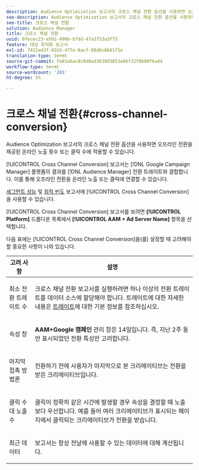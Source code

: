 ```yaml
---
description: Audience Optimization 보고서의 크로스 채널 전환 옵션을 사용하면 오프라인 전환을 제공된 온라인 노출 횟수 또는 클릭 수에 적용할 수 있습니다.
seo-description: Audience Optimization 보고서의 크로스 채널 전환 옵션을 사용하면 오프라인 전환을 제공된 온라인 노출 횟수 또는 클릭 수에 적용할 수 있습니다.
seo-title: 크로스 채널 전환
solution: Audience Manager
title: 크로스 채널 전환
uuid: 0fecec23-e502-490b-b7dd-47a3753a3f75
feature: 대상 최적화 보고서
exl-id: 7412a43f-81b5-477e-8acf-89d6c8661f1e
translation-type: tm+mt
source-git-commit: fe01ebac8c0d0ad3630d3853e0bf32f0b00f6a44
workflow-type: tm+mt
source-wordcount: '265'
ht-degree: 5%

---
```


# 크로스 채널 전환{#cross-channel-conversion}

Audience Optimization 보고서의 크로스 채널 전환 옵션을 사용하면 오프라인 전환을 제공된 온라인 노출 횟수 또는 클릭 수에 적용할 수 있습니다.

[!UICONTROL Cross Channel Conversion] 보고서는 [!DNL Google Campaign Manager] 플랫폼의 결과를 [!DNL Audience Manager] 전환 트레이트와 결합합니다. 이를 통해 오프라인 전환을 온라인 노출 또는 클릭에 연결할 수 있습니다.

[세그먼트 성능](../../../reporting/audience-optimization-reports/aor-advertisers/segment-performance.md) 및 [최적 빈도](../../../reporting/audience-optimization-reports/aor-advertisers/optimal-frequency.md) 보고서에 [!UICONTROL Cross Channel Conversion]을 사용할 수 있습니다.

[!UICONTROL Cross Channel Conversion] 보고서를 보려면 **[!UICONTROL Platform]** 드롭다운 목록에서 **[!UICONTROL AAM + Ad Server Name]** 항목을 선택합니다.

다음 표에는 [!UICONTROL Cross Channel Conversion]을(를) 설정할 때 고려해야 할 중요한 사항이 나와 있습니다.

<table id="table_62590B4AB7624B619EC9AA8FF89722C9"> 
 <thead> 
  <tr> 
   <th class="entry"> 고려 사항 </th> 
   <th class="entry"> 설명 </th> 
  </tr> 
 </thead>
 <tbody> 
  <tr> 
   <td colname="col01"> <p>최소 전환 트레이트 수 </p> </td> 
   <td colname="col1"> <p><span class="wintitle"> 크로스 채널 전환</span> 보고서를 실행하려면 하나 이상의 전환 트레이트를 데이터 소스에 할당해야 합니다. 트레이트에 대한 자세한 내용은 <a href="../../../features/traits/create-onboarded-rule-based-traits.md"> 트레이트</a>에 대한 기본 정보를 참조하십시오. </p> </td> 
  </tr>
  <tr> 
   <td> <p>속성 창 </p> </td> 
   <td> <p> <b><span class="uicontrol"> AAM+Google 캠페인 </span></b> 관리 창은 14일입니다. 즉, 지난 2주 동안 표시되었던 전환 특성만 고려합니다. </p> </td> 
  </tr> 
  <tr> 
   <td> <p>마지막 접촉 방법론 </p> </td> 
   <td> <p>전환하기 전에 사용자가 마지막으로 본 크리에이티브는 전환을 받은 크리에이티브입니다. </p> </td> 
  </tr> 
  <tr> 
   <td> <p>클릭 수 대 노출 수 </p> </td> 
   <td> <p>클릭이 정확히 같은 시간에 발생할 경우 속성을 결정할 때 노출보다 우선합니다. 예를 들어 여러 크리에이티브가 표시되는 페이지에서 클릭되는 크리에이티브가 전환을 받습니다. </p> </td> 
  </tr> 
  <tr> 
   <td> <p>최근 데이터 </p> </td> 
   <td> <p>보고서는 항상 전날에 사용할 수 있는 데이터에 대해 계산됩니다. </p> </td> 
  </tr> 
 </tbody> 
</table>
